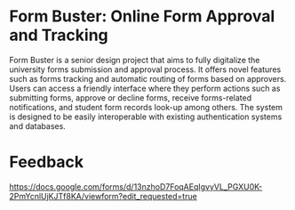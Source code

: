 # Form Buster: Online Form Approval and Tracking

Form Buster is a senior design project that aims to fully digitalize the university forms submission and approval process. It offers novel features such as forms tracking and automatic routing of forms based on approvers. Users can access a friendly interface where they perform actions such as submitting forms, approve or decline forms, receive forms-related notifications, and student form records look-up among others. The system is designed to be easily interoperable with existing authentication systems and databases.

# Feedback

https://docs.google.com/forms/d/13nzhoD7FoqAEqIgvyVL_PGXU0K-2PmYcnlUjKJTf8KA/viewform?edit_requested=true 
